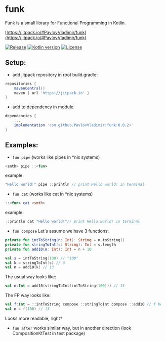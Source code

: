 # funk
Funk is a small library for Functional Programming in Kotlin.

[https://jitpack.io/#PavlovVladimir/funk](https://jitpack.io/#PavlovVladimir/funk)

[![Release](https://jitpack.io/v/PavlovVladimir/funk.svg)](https://jitpack.io/#PavlovVladimir/funk)
[![Kotlin version](https://img.shields.io/badge/Kotlin-1.9.21-blue)](https://kotlinlang.org/docs/whatsnew1920.html)
[![License](https://img.shields.io/badge/License-Apache%202.0-blue.svg)](https://www.apache.org/licenses/LICENSE-2.0)

## Setup:
- add jitpack repository in root build.gradle:
```groovy
repositories {
    mavenCentral()
    maven { url 'https://jitpack.io' }
}
```
- add to dependency in module:
```groovy
dependencies {
    ...
    implementation 'com.github.PavlovVladimir:funk:0.0.2+'
}
```

## Examples:
- ```fun pipe```
  (works like pipes in *nix systems)
```kotlin
<smth> pipe ::<fun>
```
example:
```kotlin
"Hello world!" pipe ::println // print Hello world! in terminal
```
- ```fun cat```
  (works like cat in *nix systems)
```kotlin
::<fun> cat <smth>
```
example:
```kotlin
::println cat "Hello world!"// print Hello world! in terminal
```
- ```fun compose```
  Let's assume we have 3 functions:
```kotlin
private fun intToString(n: Int): String = n.toString()
private fun stringToInt(s: String): Int = s.length
private fun add10(n: Int): Int = n + 10
```
```kotlin
val s = intToString(100) // "100"
val k = stringToInt(s) // 3
val n = add10(k) // 13
```
The usual way looks like:
```kotlin
val n:Int = add10(stringToInt(intToString(100))) // 13
```
The FP way looks like:
```kotlin
val f:Int = ::intToString compose ::stringToInt compose ::add10 // f here is function (n: Int) -> Int 
val n = f(100) // 13
```
Looks more readable, right?

- ```fun after```
works similar way, but in another direction (look CompositionKtTest in test package)